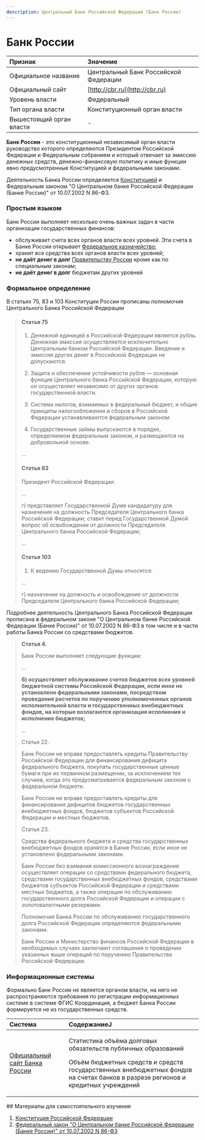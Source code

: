 ```yaml
---
description: Центральный Банк Российской Федерации (Банк России)
---
```


# Банк России

| Признак | Значение |
| :--- | :--- |
| Официальное название | Центральный Банк Российской Федерации |
| Официальный сайт | [http://cbr.ru](http://cbr.ru) |
| Уровень власти | Федеральный |
| Тип органа власти | Конституционный орган власти |
| Вышестоящий орган власти | - |

**Банк России** - это конституционный независимый орган власти руководство которого определяются Президентом Российской Федерации и Федеральным собранием и который отвечает за эмиссию денежных средств, денежно-финансовую политику и иные функции явно предусмотренные Конституцией и федеральными законами.

Деятельность Банка России определяется [Конституцией](https://begtin.gitbook.io/opengovfinances/~/edit/drafts/-LXr5IOTp6sQjaKLlOOJ/howto/howtostart/constitution) и Федеральным законом "О Центральном банке Российской Федерации \(Банке России\)" от 10.07.2002 N 86-ФЗ.

### Простым языком <a id="prostym-yazykom"></a>

Банк России выполняет несколько очень важных задач в части организации государственных финансов:

* обслуживает счета всех органов власти всех уровней. Эти счета в Банке России открывает [Федеральное казначейство](roskazna.md);
* хранит все средства всех органов власти всех уровней;
* **не даёт денег в долг** [Правительству России](cbr.md) кроме как по специальным законам;
* **не даёт денег в долг** бюджетам других уровней

### Формальное определение <a id="formalnoe-opredelenie"></a>

В статьях 75, 83 и 103 Конституции России прописаны полномочия Центрального Банка Российской Федерации

> #### Статья 75
>
> 1. Денежной единицей в Российской Федерации является рубль. Денежная эмиссия осуществляется исключительно Центральным банком Российской Федерации. Введение и эмиссия других денег в Российской Федерации не допускаются.
>
> 2. Защита и обеспечение устойчивости рубля — основная функция Центрального банка Российской Федерации, которую он осуществляет независимо от других органов государственной власти.
>
> 3. Система налогов, взимаемых в федеральный бюджет, и общие принципы налогообложения и сборов в Российской Федерации устанавливаются федеральным законом.
>
> 4. Государственные займы выпускаются в порядке, определяемом федеральным законом, и размещаются на добровольной основе.
>
> ...
>
> #### Статья 83
>
> Президент Российской Федерации:
>
> ...
>
> г\) представляет Государственной Думе кандидатуру для назначения на должность Председателя Центрального банка Российской Федерации; ставит перед Государственной Думой вопрос об освобождении от должности Председателя Центрального банка Российской Федерации;
>
> ...
>
> #### Статья 103
>
> 1. К ведению Государственной Думы относятся:
>
> ...
>
> г\) назначение на должность и освобождение от должности Председателя Центрального банка Российской Федерации;

Подробнее деятельность Центрального Банка Российской Федерации прописана в федеральном законе "О Центральном банке Российской Федерации \(Банке России\)" от 10.07.2002 N 86-ФЗ в том числе и в части работы Банка России со средствами бюджетов.  

> **Статья 4.** 
>
> Банк России выполняет следующие функции:
>
> ...
>
> **6\) осуществляет обслуживание счетов бюджетов всех уровней бюджетной системы Российской Федерации, если иное не установлено федеральными законами, посредством проведения расчетов по поручению уполномоченных органов исполнительной власти и государственных внебюджетных фондов, на которые возлагаются организация исполнения и исполнение бюджетов;**
>
> ...
>
> Статья 22. 
>
> Банк России не вправе предоставлять кредиты Правительству Российской Федерации для финансирования дефицита федерального бюджета, покупать государственные ценные бумаги при их первичном размещении, за исключением тех случаев, когда это предусматривается федеральным законом о федеральном бюджете.
>
> Банк России не вправе предоставлять кредиты для финансирования дефицитов бюджетов государственных внебюджетных фондов, бюджетов субъектов Российской Федерации и местных бюджетов. 
>
> Статья 23. 
>
> Средства федерального бюджета и средства государственных внебюджетных фондов хранятся в Банке России, если иное не установлено федеральными законами.
>
> Банк России без взимания комиссионного вознаграждения осуществляет операции со средствами федерального бюджета, средствами государственных внебюджетных фондов, средствами бюджетов субъектов Российской Федерации и средствами местных бюджетов, а также операции по обслуживанию государственного долга Российской Федерации и операции с золотовалютными резервами.
>
> Полномочия Банка России по обслуживанию государственного долга Российской Федерации определяются федеральными законами.
>
> Банк России и Министерство финансов Российской Федерации в необходимых случаях заключают соглашения о проведении указанных выше операций по поручению Правительства Российской Федерации.

###  <a id="podvedomstvennye-struktury"></a>

### Информационные системы <a id="informacionnye-sistemy"></a>

Формально Банк России не является органом власти, на него не распространяются требования по регистрации информационных системе в системе ФГИС Координация, а бюджет Банка России формируется не из государственных средств. 

<table>
  <thead>
    <tr>
      <th style="text-align:left">&#x421;&#x438;&#x441;&#x442;&#x435;&#x43C;&#x430;</th>
      <th style="text-align:left">&#x421;&#x43E;&#x434;&#x435;&#x440;&#x436;&#x430;&#x43D;&#x438;&#x435;J</th>
    </tr>
  </thead>
  <tbody>
    <tr>
      <td style="text-align:left"><a href="../../../gis/gisaddonlist.md#oficialnyi-sait-banka-rossii-cbr-ru">&#x41E;&#x444;&#x438;&#x446;&#x438;&#x430;&#x43B;&#x44C;&#x43D;&#x44B;&#x439; &#x441;&#x430;&#x439;&#x442; &#x411;&#x430;&#x43D;&#x43A;&#x430; &#x420;&#x43E;&#x441;&#x441;&#x438;&#x438;</a>
      </td>
      <td style="text-align:left">
        <p>&#x421;&#x442;&#x430;&#x442;&#x438;&#x441;&#x442;&#x438;&#x43A;&#x430;
          &#x43E;&#x431;&#x44A;&#x451;&#x43C;&#x430; &#x434;&#x43E;&#x43B;&#x433;&#x43E;&#x432;&#x44B;&#x445;
          &#x43E;&#x431;&#x44F;&#x437;&#x430;&#x442;&#x435;&#x43B;&#x44C;&#x441;&#x442;&#x432;
          &#x43F;&#x443;&#x431;&#x43B;&#x438;&#x447;&#x43D;&#x44B;&#x445; &#x43E;&#x431;&#x440;&#x430;&#x437;&#x43E;&#x432;&#x430;&#x43D;&#x438;&#x439;</p>
        <p>&#x41E;&#x431;&#x44A;&#x451;&#x43C; &#x431;&#x44E;&#x434;&#x436;&#x435;&#x442;&#x43D;&#x44B;&#x445;
          &#x441;&#x440;&#x435;&#x434;&#x441;&#x442;&#x432; &#x438; &#x441;&#x440;&#x435;&#x434;&#x441;&#x442;&#x432;
          &#x433;&#x43E;&#x441;&#x443;&#x434;&#x430;&#x440;&#x441;&#x442;&#x432;&#x435;&#x43D;&#x43D;&#x44B;&#x445;
          &#x432;&#x43D;&#x435;&#x431;&#x44E;&#x434;&#x436;&#x435;&#x442;&#x43D;&#x44B;&#x445;
          &#x444;&#x43E;&#x43D;&#x434;&#x43E;&#x432; &#x43D;&#x430; &#x441;&#x447;&#x435;&#x442;&#x430;&#x445;
          &#x431;&#x430;&#x43D;&#x43A;&#x43E;&#x432; &#x432; &#x440;&#x430;&#x437;&#x440;&#x435;&#x437;&#x435;
          &#x440;&#x435;&#x433;&#x438;&#x43E;&#x43D;&#x43E;&#x432; &#x438; &#x43A;&#x440;&#x435;&#x434;&#x438;&#x442;&#x43D;&#x44B;&#x445;
          &#x443;&#x447;&#x440;&#x435;&#x436;&#x434;&#x435;&#x43D;&#x438;&#x439;</p>
      </td>
    </tr>
  </tbody>
</table>## Материалы для самостоятельного изучения

1. [Конституция Российской Федерации](http://constitution.kremlin.ru)
2. [Федеральный закон "О Центральном банке Российской Федерации \(Банке России\)" от 10.07.2002 N 86-ФЗ](http://www.consultant.ru/document/cons_doc_LAW_37570/)



